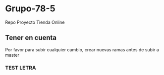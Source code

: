 # Grupo-78-5
Repo Proyecto Tienda Online
## Tener en cuenta
Por favor para subir cualquier cambio, crear nuevas ramas antes de subir a master
### TEST LETRA